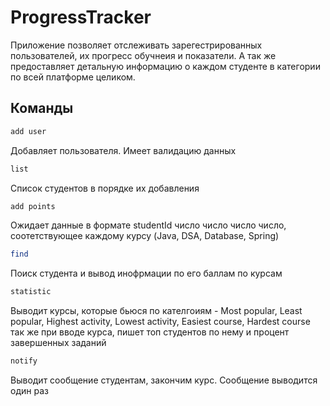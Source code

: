 # ProgressTracker
Приложение позволяет отслеживать зарегестрированных пользователей, их прогресс обучнеия и показатели. 
А так же предоставляет детальную информацию о каждом студенте в категории по всей платформе целиком. 
## Команды 
```sh
add user
```
Добавляет пользователя. Имеет валидацию данных
```sh
list
```
Список студентов в порядке их добавления 
```sh
add points
```
Ожидает данные в формате studentId число число число число, соотетствующее каждому курсу (Java, DSA, Database, Spring) 
```sh
find
```
Поиск студента и вывод инофрмации по его баллам по курсам 
```sh
statistic
```
Выводит курсы, которые бьюся по кателгоиям - Most popular, Least popular, Highest activity, Lowest activity, Easiest course, Hardest course 
так же при вводе курса, пишет топ студентов по нему и процент завершенных заданий 
```sh
notify
```
Выводит сообщение студентам, закончим курс. Сообщение выводится один раз
